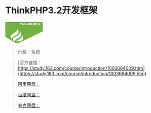 # ThinkPHP3.2开发框架

![img](../../../assets/study163/free/6632103505654130437.jpg)

> 价格：免费

> [官方链接：https://study.163.com/course/introduction/1003664009.htm](https://study.163.com/course/introduction/1003664009.htm)

> [阿里网盘：]()

> [百度网盘：]()

> [夸克网盘：]()
